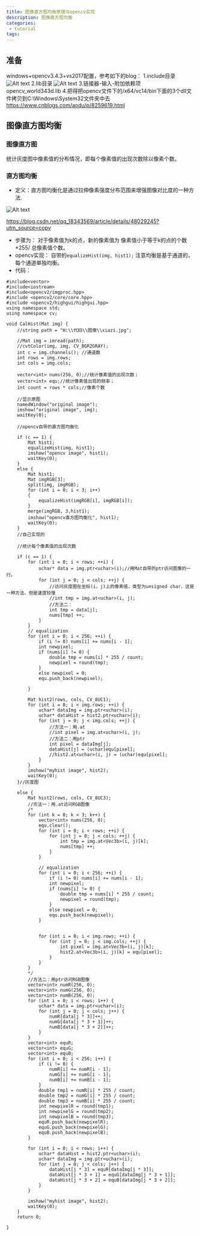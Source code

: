 ```yaml
---
title: 图像直方图均衡原理与opencv实现
description: 图像直方图均衡
categories:
 - tutorial
tags:
---
```



## 准备
windows+opencv3.4.3+vs2017配置，参考如下的blog：
1.include目录
![Alt text](https://ws1.sinaimg.cn/large/c44c08a7gy1fwkh8m9y7rj20aq01nmwy.jpg)
2.lib目录
![Alt text](https://ws1.sinaimg.cn/large/c44c08a7gy1fwkh92puzsj208c00qa9t.jpg)
3.链接器-输入-附加依赖项
opencv_world343d.lib
4.把得把opencv文件下的/x64/vc14/bin下面的3个dll文件拷贝到C:\Windows\System32文件夹中去
https://www.cnblogs.com/aodu/p/8259619.html

## 图像直方图均衡
### 图像直方图
统计灰度图中像素值的分布情况，即每个像素值的出现次数除以像素个数。

### 直方图均衡
- 定义：直方图均衡化是通过拉伸像素强度分布范围来增强图像对比度的一种方法.

![Alt text](https://ws1.sinaimg.cn/large/c44c08a7gy1fwkhb1zmttj20a30503zv.jpg)

https://blog.csdn.net/qq_18343569/article/details/48029245?utm_source=copy 
- 步骤为：
对于像素值为k的点，新的像素值为 像素值小于等于k的点的个数 *255/ 总像素值个数。
- opencv实现：
自带的`equalizeHist(img, hist1);`
注意均衡是基于通道的，每个通道单独均衡。
- 代码：
```
#include<vector>
#include<iostream>
#include<opencv2/imgproc.hpp>
#include <opencv2/core/core.hpp>
#include <opencv2/highgui/highgui.hpp>
using namespace std;
using namespace cv;

void CalHist(Mat img) {
	//string path = "H:\\代码\\图像\\xiazi.jpg";

	//Mat img = imread(path);
	//cvtColor(img, img, CV_BGR2GRAY);
	int c = img.channels(); //通道数
	int rows = img.rows;
	int cols = img.cols;

	vector<int> nums(256, 0);//统计像素值的出现次数；
	vector<int> equ;//统计像素值出现的频率；
	int count = rows * cols;//像素个数

	//显示原图
	namedWindow("original image");
	imshow("original image", img);
	waitKey(0);

	//opencv自带的直方图均衡化

	if (c == 1) {
		Mat hist1;
		equalizeHist(img, hist1);
		imshow("opencv image", hist1);
		waitKey(0);
	}
	else {
		Mat hist1;
		Mat imgRGB[3];
		split(img, imgRGB);
		for (int i = 0; i < 3; i++)
		{
			equalizeHist(imgRGB[i], imgRGB[i]);
		}
		merge(imgRGB, 3,hist1);
		imshow("opencv直方图均衡化", hist1);
		waitKey(0);
	}
	//自己实现的

	//统计每个像素值的出现次数
	
	if (c == 1) {
		for (int i = 0; i < rows; ++i) {
			uchar* data = img.ptr<uchar>(i);//用Mat自带的ptr访问图像的一行。
			for (int j = 0; j < cols; ++j) {
				//访问灰度图在坐标(i，j)上的像素值，类型为unsigned char，这是一种方法，但是速度较慢
				//int tmp = img.at<uchar>(i, j);
				//方法二：
				int tmp = data[j];
				nums[tmp] ++;
			}
		}
		// equalization
		for (int i = 0; i < 256; ++i) {
			if (i != 0) nums[i] += nums[i - 1];
			int newpixel;
			if (nums[i] != 0) {
				double tmp = nums[i] * 255 / count;
				newpixel = round(tmp);
			}
			else newpixel = 0;
			equ.push_back(newpixel);

		}

		Mat hist2(rows, cols, CV_8UC1);
		for (int i = 0; i < img.rows; ++i) {
			uchar* dataImg = img.ptr<uchar>(i);
			uchar* dataHist = hist2.ptr<uchar>(i);
			for (int j = 0; j < img.cols; ++j) {
				//方法一：用.at
				//int pixel = img.at<uchar>(i, j);
				//方法二：用ptr
				int pixel = dataImg[j];
				dataHist[j] = (uchar)equ[pixel];
				//hist2.at<uchar>(i, j) = (uchar)equ[pixel];
			}
		}
		imshow("myhist image", hist2);
		waitKey(0);
	}//灰度图

	else {
		Mat hist2(rows, cols, CV_8UC3);
		//方法一：用.at访问RGB图像
		/*
		for (int k = 0; k < 3; k++) {
			vector<int> nums(256, 0);
			equ.clear();
			for (int i = 0; i < rows; ++i) {
				for (int j = 0; j < cols; ++j) {
					int tmp = img.at<Vec3b>(i, j)[k];
					nums[tmp] ++;
				}
			}

			// equalization
			for (int i = 0; i < 256; ++i) {
				if (i != 0) nums[i] += nums[i - 1];
				int newpixel;
				if (nums[i] != 0) {
					double tmp = nums[i] * 255 / count;
					newpixel = round(tmp);
				}
				else newpixel = 0;
				equ.push_back(newpixel);
			}

			
			for (int i = 0; i < img.rows; ++i) {
				for (int j = 0; j < img.cols; ++j) {
					int pixel = img.at<Vec3b>(i, j)[k];
					hist2.at<Vec3b>(i, j)[k] = equ[pixel];
				}
			}
		}
		*/
		//方法二：用ptr访问RGB图像
		vector<int> numR(256, 0);
		vector<int> numG(256, 0);
		vector<int> numB(256, 0);
		for (int i = 0; i < rows; i++) {
			uchar* data = img.ptr<uchar>(i);
			for (int j = 0; j < cols; j++) {
				numR[data[j * 3]]++;
				numG[data[j * 3 + 1]]++;
				numB[data[j * 3 + 2]]++;
			}
		}
		vector<int> equR;
		vector<int> equG;
		vector<int> equB;
		for (int i = 0; i < 256; i++) {
			if (i != 0) {
				numR[i] += numR[i - 1];
				numG[i] += numG[i - 1];
				numB[i] += numB[i - 1];
			}
			double tmp1 = numR[i] * 255 / count;
			double tmp2 = numG[i] * 255 / count;
			double tmp3 = numB[i] * 255 / count;
			int newpixelR = round(tmp1);
			int newpixelG = round(tmp2);
			int newpixelB = round(tmp3);
			equR.push_back(newpixelR);
			equG.push_back(newpixelG);
			equB.push_back(newpixelB);
		}

		for (int i = 0; i < rows; i++) {
			uchar* dataHist = hist2.ptr<uchar>(i);
			uchar* dataImg = img.ptr<uchar>(i);
			for (int j = 0; j < cols; j++) {
				dataHist[j * 3] = equR[dataImg[j * 3]];
				dataHist[j * 3 + 1] = equG[dataImg[j * 3 + 1]];
				dataHist[j * 3 + 2] = equB[dataImg[j * 3 + 2]];
			}
		}

		imshow("myhist image", hist2);
		waitKey(0);
	}
	return 0;

}
```
